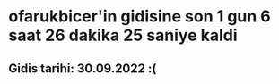 # ofarukbicer'in gidisine son 1 gun 6 saat 26 dakika 25 saniye kaldi

## Gidis tarihi: 30.09.2022 :(
